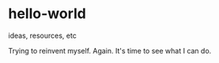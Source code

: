 # hello-world
ideas, resources, etc

Trying to reinvent myself. Again.
It's time to see what I can do.
